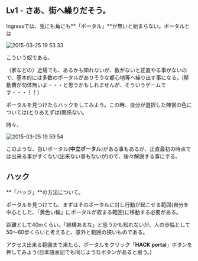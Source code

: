## Lv1 - さあ、街へ繰りだそう。

Ingressでは、兎にも角にも**「ポータル」**が無いと始まらない。ポータルとは

![2015-03-25 19 53 33](https://cloud.githubusercontent.com/assets/3695092/6823148/d52cf026-d328-11e4-83eb-59374a12c929.png)

こういう奴である。

（家などの）近場でも、あるかも知れないが、数がないと正直やる事がないので、基本的には多数のポータルがありそうな都心地等へ繰り出す事になる。(移動費が勿体無いよ・・・と思うかもしれませんが、そういうゲームです・・・！！)

ポータルを見つけたらハックをしてみよう。この時、自分が選択した陣営の色については(とりあえずは)関係ない。

時々、

![2015-03-25 19 59 54](https://cloud.githubusercontent.com/assets/3695092/6823236/8576d7da-d329-11e4-9d4c-1c56fd871d61.png)

このような、白いポータル(**中立ポータル**)がある事もあるが、正直最初の時点では出来る事がすくない(出来ない事もないが)ので、後々解説する事にする。

## ハック

**「ハック」**の方法について。

ポータルを見つけても、まずはそのポータルに対し行動が起こせる範囲(自分を中心とした、「黄色い輪」にポータルが収まる範囲)に移動する必要がある。

距離として40mくらい。「結構あるな」と思うかも知れないが、人の歩幅として50〜60歩くらいと考えると、意外と範囲の狭いものである。

アクセス出来る範囲まで来たら、ポータルをクリック「**HACK portal**」ボタンを押してみよう(日本語表記でも同じようなボタンがあると思う。)
